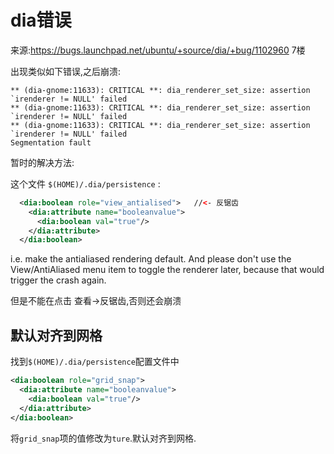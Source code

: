 # dia错误

来源:https://bugs.launchpad.net/ubuntu/+source/dia/+bug/1102960 7楼

出现类似如下错误,之后崩溃:

```text
** (dia-gnome:11633): CRITICAL **: dia_renderer_set_size: assertion `irenderer != NULL' failed
** (dia-gnome:11633): CRITICAL **: dia_renderer_set_size: assertion `irenderer != NULL' failed
** (dia-gnome:11633): CRITICAL **: dia_renderer_set_size: assertion `irenderer != NULL' failed
Segmentation fault
```

暂时的解决方法:

这个文件 `$(HOME)/.dia/persistence` :

```xml
  <dia:boolean role="view_antialised">   //<- 反锯齿
    <dia:attribute name="booleanvalue">
      <dia:boolean val="true"/>
    </dia:attribute>
  </dia:boolean>
```

i.e. make the antialiased rendering default. And please don't use the
View/AntiAliased menu item to toggle the renderer later, because that would
trigger the crash again.

但是不能在点击 查看->反锯齿,否则还会崩溃

## 默认对齐到网格

找到`$(HOME)/.dia/persistence`配置文件中

```xml
<dia:boolean role="grid_snap">
  <dia:attribute name="booleanvalue">
    <dia:boolean val="true"/>
  </dia:attribute>
</dia:boolean>
```

将`grid_snap`项的值修改为`ture`.默认对齐到网格.